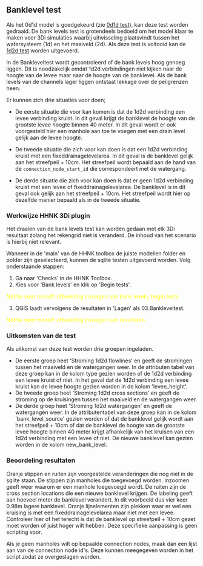 ## **Banklevel test**
Als het 0d1d model is goedgekeurd (zie [0d1d test](../../2_werkwijze_bwn/e_model_controleren_verbeteren/4_0d1d_test.md)),
kan deze test worden gedraaid. De bank levels test is grotendeels bedoeld om het model klaar te maken voor 3Di simulaties waarbij uitwisseling plaatsvindt tussen het watersysteem (1d) en het maaiveld (2d). Als deze test is voltooid kan de [1d2d test](../../2_werkwijze_bwn/e_model_controleren_verbeteren/6_1d2d_test.md) worden uitgevoerd.

In de Bankleveltest wordt gecontroleerd of de bank levels hoog genoeg liggen. Dit is noodzakelijk omdat 1d2d verbindingen niet kijken naar de hoogte van de levee maar naar de hoogte van de banklevel. Als de bank levels van de channels lager liggen ontstaat lekkage over de peilgrenzen heen.

Er kunnen zich drie situaties voor doen;
*   De eerste situatie die voor kan komen is dat de 1d2d verbinding een levee verbinding kruist. In dit geval krijgt de banklevel de hoogte van de grootste levee hoogte binnen 40 meter. In dit geval wordt er ook voorgesteld hier een manhole aan toe te voegen met een drain level gelijk aan de levee hoogte.

* De tweede situatie die zich voor kan doen is dat een 1d2d verbinding kruist met een fixeddrainagelevelarea. In dit geval is de banklevel gelijk aan het streefpeil + 10cm. Het streefpeil wordt bepaald aan de hand van de ```connection_node_start_id``` die correspondeert met de watergang.

* De derde situatie die zich voor kan doen is dat er geen 1d2d verbinding kruist met een levee of fixeddrainagelevelarea. De banklevel is in dit geval ook gelijk aan het streefpeil + 10cm. Het streefpeil wordt hier op dezelfde manier bepaald als in de tweede situatie.

### **Werkwijze HHNK 3Di plugin**
Het draaien van de bank levels test kan worden gedaan met elk 3Di resultaat zolang het rekengrid niet is veranderd. De inhoud van het scenario is hierbij niet relevant.

Wanneer in de 'main' van de HHNK toolbox de juiste modellen folder en polder zijn geselecteerd, kunnen de sqlite testen uitgevoerd worden. Volg onderstaande stappen:

1. Ga naar 'Checks' in de HHNK Toolbox.
2. Kies voor 'Bank levels' en klik op 'Begin tests'.

 <span style="color:yellow"> Notitie voor mezelf: afbeelding invoegen van bank levels, begin tests.</span>

3. QGIS laadt vervolgens de resultaten in 'Lagen' als 03.Bankleveltest.

 <span style="color:yellow"> Notitie voor mezelf: afbeelding invoegen van resultaten.</span>

### **Uitkomsten van de test**
Als uitkomst van deze test worden drie groepen ingeladen. 
* De eerste groep heet 'Stroming 1d2d flowlines' en geeft de stromingen tussen het maaiveld en de watergangen weer. In de attributen tabel van deze groep kan in de kolom type gezien worden of de 1d2d verbinding een levee kruist of niet. In het geval dat de 1d2d verbinding een levee kruist kan de levee hoogte gezien worden in de kolom 'levee_height'.
* De tweede groep heet 'Stroming 1d2d cross sections' en geeft de stroming op de kruisingen tussen het maaiveld en de watergangen weer.
* De derde groep heet 'Stroming 1d2d watergangen' en geeft de watergangen weer. In de attributentabel van deze groep kan in de kolom 'bank_level_source' gezien worden of dat de banklevel gelijk wordt aan het streefpeil + 10cm of dat de banklevel de hoogte van de grootste levee hoogte binnen 40 meter krijgt afhankelijk van het kruisen van een 1d2d verbinding met een levee of niet. De nieuwe banklevel kan gezien worden in de kolom new_bank_level. 

### **Beoordeling resultaten**
Oranje stippen en ruiten zijn voorgestelde veranderingen die nog niet in de sqlite staan. De stippen zijn manholes die toegevoegd worden. Inzoomen geeft weer waarom er een manhole toegevoegd wordt. De ruiten zijn de cross section locations die een nieuwe banklevel krijgen. De labeling geeft aan hoeveel meter de banklevel verandert. In dit voorbeeld dus vier keer 0.98m lagere banklevel. Oranje lijnelementen zijn plekken waar er wel een kruising is met een fixeddrainagelevelarea maar niet met een levee. Controleer hier of het terecht is dat de banklevel op streefpeil + 10cm gezet moet worden of juist hoger wilt hebben. Deze specifieke aanpassing is geen scripting voor. 

Als je geen manholes wilt op bepaalde connection nodes, maak dan een lijst aan van de connection node id's. Deze kunnen meegegeven worden in het script zodat ze overgeslagen worden.  
